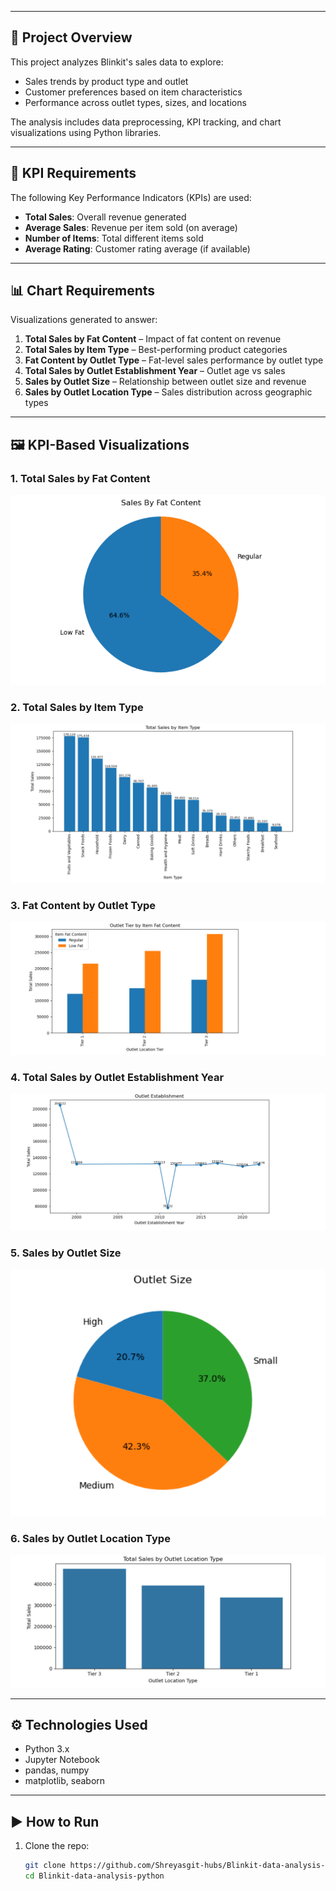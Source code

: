 
---

## 🧠 Project Overview

This project analyzes Blinkit's sales data to explore:

- Sales trends by product type and outlet
- Customer preferences based on item characteristics
- Performance across outlet types, sizes, and locations

The analysis includes data preprocessing, KPI tracking, and chart visualizations using Python libraries.

---

## 📌 KPI Requirements

The following Key Performance Indicators (KPIs) are used:

- **Total Sales**: Overall revenue generated
- **Average Sales**: Revenue per item sold (on average)
- **Number of Items**: Total different items sold
- **Average Rating**: Customer rating average (if available)

---

## 📊 Chart Requirements

Visualizations generated to answer:

1. **Total Sales by Fat Content** – Impact of fat content on revenue  
2. **Total Sales by Item Type** – Best-performing product categories  
3. **Fat Content by Outlet Type** – Fat-level sales performance by outlet type  
4. **Total Sales by Outlet Establishment Year** – Outlet age vs sales  
5. **Sales by Outlet Size** – Relationship between outlet size and revenue  
6. **Sales by Outlet Location Type** – Sales distribution across geographic types  

---

## 🖼️ KPI-Based Visualizations

### 1. Total Sales by Fat Content
![Total Sales by Fat Content](images/sales_by_fat_content.png)

### 2. Total Sales by Item Type
![Total Sales by Item Type](images/total_sales_by_items.png)

### 3. Fat Content by Outlet Type
![Fat Content by Outlet Type](images/outlet_tire_by_item_fat_content.png)

### 4. Total Sales by Outlet Establishment Year
![Total Sales by Outlet Establishment Year](images/outlet_establishment.png)

### 5. Sales by Outlet Size
![Sales by Outlet Size](images/outlet_size.png)

### 6. Sales by Outlet Location Type
![Sales by Outlet Location Type](images/sales_by_outlet_locetion_type.png)

---

## ⚙️ Technologies Used

- Python 3.x
- Jupyter Notebook
- pandas, numpy
- matplotlib, seaborn

---

## ▶️ How to Run

1. Clone the repo:
   ```bash
   git clone https://github.com/Shreyasgit-hubs/Blinkit-data-analysis-python.git
   cd Blinkit-data-analysis-python

